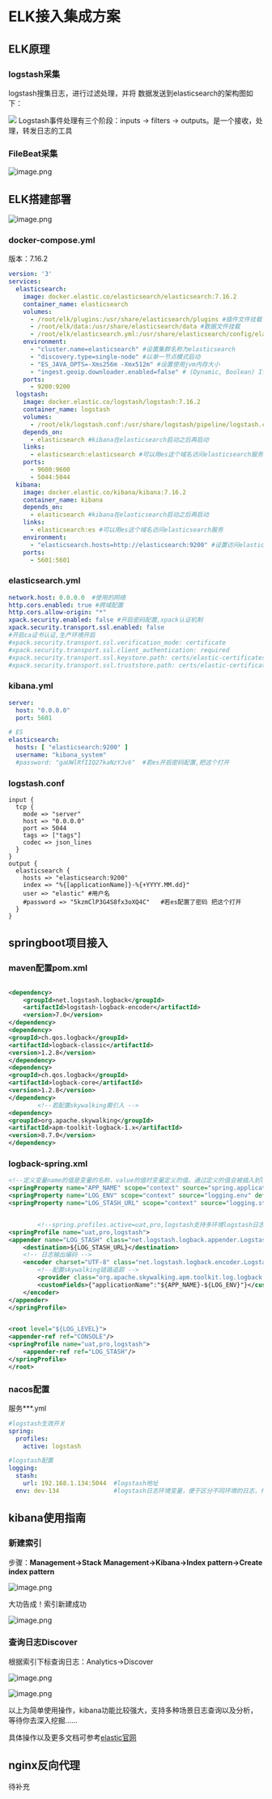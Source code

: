 # ELK接入集成方案

## ELK原理

### logstash采集

logstash搜集日志，进行过滤处理，并将 数据发送到elasticsearch的架构图如下：

![](https://p3-juejin.byteimg.com/tos-cn-i-k3u1fbpfcp/6206efcbe99b49b48d15b3cfe013fb2b~tplv-k3u1fbpfcp-zoom-1.image)
Logstash事件处理有三个阶段：inputs → filters → outputs。是一个接收，处理，转发日志的工具

### FileBeat采集

![image.png](https://p6-juejin.byteimg.com/tos-cn-i-k3u1fbpfcp/f9b5abe7bd214c96ab65ad5cec1fa9e0~tplv-k3u1fbpfcp-watermark.image?)

## ELK搭建部署

![image.png](https://p6-juejin.byteimg.com/tos-cn-i-k3u1fbpfcp/f9b5abe7bd214c96ab65ad5cec1fa9e0~tplv-k3u1fbpfcp-watermark.image?)

### docker-compose.yml

版本：7.16.2

```yaml
version: '3'
services:
  elasticsearch:
    image: docker.elastic.co/elasticsearch/elasticsearch:7.16.2
    container_name: elasticsearch
    volumes:
      - /root/elk/plugins:/usr/share/elasticsearch/plugins #插件文件挂载
      - /root/elk/data:/usr/share/elasticsearch/data #数据文件挂载
      - /root/elk/elasticsearch.yml:/usr/share/elasticsearch/config/elasticsearch.yml #配置文件挂载
    environment:
      - "cluster.name=elasticsearch" #设置集群名称为elasticsearch
      - "discovery.type=single-node" #以单一节点模式启动
      - "ES_JAVA_OPTS=-Xms256m -Xmx512m" #设置使用jvm内存大小
      - "ingest.geoip.downloader.enabled=false" # (Dynamic, Boolean) If true, Elasticsearch automatically downloads and manages updates for GeoIP2 databases from the ingest.geoip.downloader.endpoint. If false, Elasticsearch does not download updates and deletes all downloaded databases. Defaults to true.
    ports:
      - 9200:9200
  logstash:
    image: docker.elastic.co/logstash/logstash:7.16.2
    container_name: logstash
    volumes:
      - /root/elk/logstash.conf:/usr/share/logstash/pipeline/logstash.conf #挂载logstash的配置文件
    depends_on:
      - elasticsearch #kibana在elasticsearch启动之后再启动
    links:
      - elasticsearch:elasticsearch #可以用es这个域名访问elasticsearch服务
    ports:
      - 9600:9600
      - 5044:5044
  kibana:
    image: docker.elastic.co/kibana/kibana:7.16.2
    container_name: kibana
    depends_on:
      - elasticsearch #kibana在elasticsearch启动之后再启动
    links:
      - elasticsearch:es #可以用es这个域名访问elasticsearch服务
    environment:
      - "elasticsearch.hosts=http://elasticsearch:9200" #设置访问elasticsearch的地址
    ports:
      - 5601:5601


```

### elasticsearch.yml

```yaml
network.host: 0.0.0.0  #使用的网络
http.cors.enabled: true #跨域配置
http.cors.allow-origin: "*"
xpack.security.enabled: false #开启密码配置,xpack认证机制
xpack.security.transport.ssl.enabled: false
#开启ca证书认证,生产环境开启
#xpack.security.transport.ssl.verification_mode: certificate
#xpack.security.transport.ssl.client_authentication: required
#xpack.security.transport.ssl.keystore.path: certs/elastic-certificates.p12
#xpack.security.transport.ssl.truststore.path: certs/elastic-certificates.p12

```

### kibana.yml

```yaml
server:
  host: "0.0.0.0"
  port: 5601

# ES
elasticsearch:
  hosts: [ "elasticsearch:9200" ]
  username: "kibana_system"
  #password: "gaUWlRfIIQ27kaNzYJv6"  #若es开启密码配置,把这个打开

```

### logstash.conf

```
input {
  tcp {
    mode => "server"
    host => "0.0.0.0"
    port => 5044
    tags => ["tags"]
    codec => json_lines
  }
}
output {
  elasticsearch {
    hosts => "elasticsearch:9200"
    index => "%{[applicationName]}-%{+YYYY.MM.dd}"
    user => "elastic" #用户名
    #password => "5kzmClP3G4S8fx3oXQ4C"   #若es配置了密码 把这个打开
  }
}

```

## springboot项目接入

### maven配置pom.xml

```xml

<dependency>
    <groupId>net.logstash.logback</groupId>
    <artifactId>logstash-logback-encoder</artifactId>
    <version>7.0</version>
</dependency>
<dependency>
<groupId>ch.qos.logback</groupId>
<artifactId>logback-classic</artifactId>
<version>1.2.8</version>
</dependency>
<dependency>
<groupId>ch.qos.logback</groupId>
<artifactId>logback-core</artifactId>
<version>1.2.8</version>
</dependency>
        <!--若配置skywalking需引入 -->
<dependency>
<groupId>org.apache.skywalking</groupId>
<artifactId>apm-toolkit-logback-1.x</artifactId>
<version>8.7.0</version>
</dependency>


```

### logback-spring.xml

```xml
<!--定义变量name的值是变量的名称，value的值时变量定义的值。通过定义的值会被插入到logger上下文中。定义变量后，可以使“${}”来使用变量。 -->
<springProperty name="APP_NAME" scope="context" source="spring.application.name" defaultValue="consult-service"/>
<springProperty name="LOG_ENV" scope="context" source="logging.env" defaultValue="uat"/>
<springProperty name="LOG_STASH_URL" scope="context" source="logging.stash.url" defaultValue="127.0.0.1:5044"/>


        <!--spring.profiles.active=uat,pro,logstash支持多环境logstash日志启用，作为可自定义开关-->
<springProfile name="uat,pro,logstash">
<appender name="LOG_STASH" class="net.logstash.logback.appender.LogstashTcpSocketAppender">
    <destination>${LOG_STASH_URL}</destination>
    <!-- 日志输出编码 -->
    <encoder charset="UTF-8" class="net.logstash.logback.encoder.LogstashEncoder">
        <!--配置skywalking链路追踪 -->
        <provider class="org.apache.skywalking.apm.toolkit.log.logback.v1.x.logstash.TraceIdJsonProvider"/>
        <customFields>{"applicationName":"${APP_NAME}-${LOG_ENV}"}</customFields>
    </encoder>
</appender>
</springProfile>


<root level="${LOG_LEVEL}">
<appender-ref ref="CONSOLE"/>
<springProfile name="uat,pro,logstash">
    <appender-ref ref="LOG_STASH"/>
</springProfile>
</root>


```

### nacos配置

服务***.yml

```yaml
#logstash生效开关
spring:
  profiles:
    active: logstash

#logstash配置
logging:
  stash:
    url: 192.168.1.134:5044  #logstash地址
  env: dev-134               #logstash日志环境变量，便于区分不同环境的日志，作为隔离环境变量


```

## kibana使用指南

### **新建索引**

步骤：**Management->Stack Management->Kibana->Index pattern->Create index pattern**

![image.png](https://p6-juejin.byteimg.com/tos-cn-i-k3u1fbpfcp/414d6e0ca09f4378a67c14b96ff7f19b~tplv-k3u1fbpfcp-watermark.image?)

大功告成！索引新建成功

![image.png](https://p3-juejin.byteimg.com/tos-cn-i-k3u1fbpfcp/db6a28780674455792443bd137daa98b~tplv-k3u1fbpfcp-watermark.image?)

### 查询日志Discover

根据索引下标查询日志：Analytics->Discover

![image.png](https://p6-juejin.byteimg.com/tos-cn-i-k3u1fbpfcp/a7ab6a75b52c41f9989deaba61fa10d1~tplv-k3u1fbpfcp-watermark.image?)

![image.png](https://p9-juejin.byteimg.com/tos-cn-i-k3u1fbpfcp/583df6602d2b47b98b70b51d88238b5d~tplv-k3u1fbpfcp-watermark.image?)

以上为简单使用操作，kibana功能比较强大，支持多种场景日志查询以及分析，等待你去深入挖掘......

具体操作以及更多文档可参考[elastic官网](https://www.elastic.co/cn/)

## nginx反向代理

待补充


